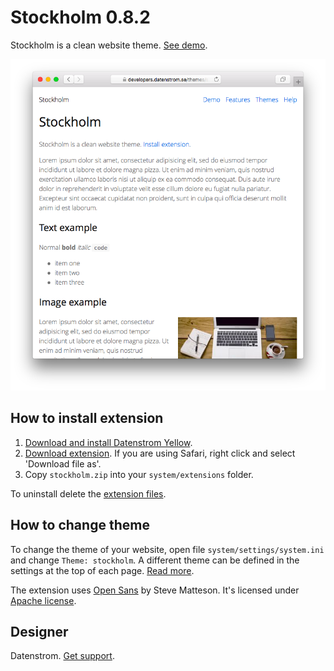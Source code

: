 Stockholm 0.8.2
===============
Stockholm is a clean website theme. [See demo](https://developers.datenstrom.se/themes/stockholm).

<p align="center"><img src="stockholm-screenshot.png?raw=true" alt="Screenshot"></p>

## How to install extension

1. [Download and install Datenstrom Yellow](https://github.com/datenstrom/yellow/).
2. [Download extension](https://github.com/datenstrom/yellow-extensions/raw/master/zip/stockholm.zip). If you are using Safari, right click and select 'Download file as'.
3. Copy `stockholm.zip` into your `system/extensions` folder.

To uninstall delete the [extension files](extension.ini).

## How to change theme

To change the theme of your website, open file `system/settings/system.ini` and change `Theme: stockholm`. A different theme can be defined in the settings at the top of each page. [Read more](https://developers.datenstrom.se/help/adjusting-system#system-settings).

The extension uses [Open Sans](http://www.opensans.com) by Steve Matteson. It's licensed under [Apache license](https://opensource.org/licenses/Apache-2.0).

## Designer

Datenstrom. [Get support](https://developers.datenstrom.se/help/support).
